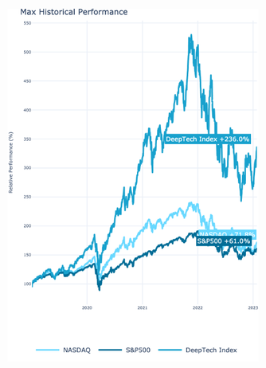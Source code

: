 ![Max graph](https://github.com/garethkeane/GraphingSandbox/blob/main/testing_deeptech_max_graph_mobile_image.png)
